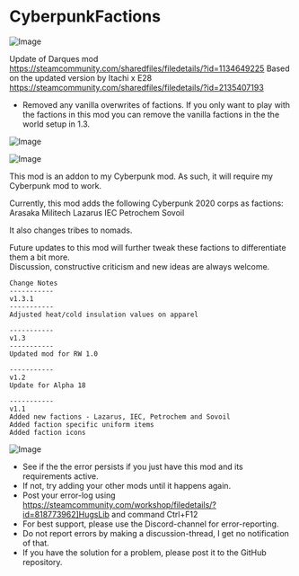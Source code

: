 # CyberpunkFactions

![Image](https://i.imgur.com/buuPQel.png)

Update of Darques mod
https://steamcommunity.com/sharedfiles/filedetails/?id=1134649225
Based on the updated version by Itachi x E28
https://steamcommunity.com/sharedfiles/filedetails/?id=2135407193

- Removed any vanilla overwrites of factions. If you only want to play with the factions in this mod you can remove the vanilla factions in the the world setup in 1.3.

![Image](https://i.imgur.com/pufA0kM.png)

	
![Image](https://i.imgur.com/Z4GOv8H.png)

This mod is an addon to my Cyberpunk mod. As such, it will require my Cyberpunk mod to work.


Currently, this mod adds the following Cyberpunk 2020 corps as factions:
Arasaka 
Militech
Lazarus
IEC
Petrochem
Sovoil

It also changes tribes to nomads.

Future updates to this mod will further tweak these factions to differentiate them a bit more.  
Discussion, constructive criticism and new ideas are always welcome.


    Change Notes
    -----------
    v1.3.1
    -----------
    Adjusted heat/cold insulation values on apparel

    -----------
    v1.3
    -----------
    Updated mod for RW 1.0

    -----------
    v1.2
    Update for Alpha 18

    -----------
    v1.1
    Added new factions - Lazarus, IEC, Petrochem and Sovoil
    Added faction specific uniform items
    Added faction icons

![Image](https://i.imgur.com/PwoNOj4.png)



-  See if the the error persists if you just have this mod and its requirements active.
-  If not, try adding your other mods until it happens again.
-  Post your error-log using https://steamcommunity.com/workshop/filedetails/?id=818773962]HugsLib and command Ctrl+F12
-  For best support, please use the Discord-channel for error-reporting.
-  Do not report errors by making a discussion-thread, I get no notification of that.
-  If you have the solution for a problem, please post it to the GitHub repository.


